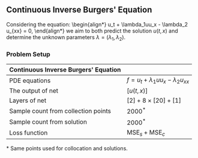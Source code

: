 ## Continuous Inverse Burgers' Equation
Considering the equation:
\begin{align*}
u_t + \lambda_1uu_x - \lambda_2 u_{xx} = 0,
\end{align*}
we aim to both predict the solution $u(t, x)$ and determine the unknown parameters $\lambda = (\lambda_1, \lambda_2)$.

### Problem Setup 

| Continuous Inverse Burgers' Equation | |
|------------------------------|---|
| PDE equations | $f = u_t + \lambda_1 uu_x - \lambda_2 u_{xx}$ |
| The output of net | $[u(t,x)]$ |
| Layers of net | $[2] + 8 \times [20] + [1]$ |
| Sample count from collection points | $2000^*$ |
| Sample count from solution | $2000^*$ |
| Loss function | $\text{MSE}_s  + \text{MSE}_c$ |
\* Same points used for collocation and solutions.
